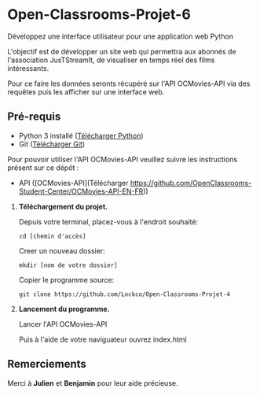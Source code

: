 # Open-Classrooms-Projet-6

Développez une interface utilisateur pour une application web Python

L'objectif est de développer un site web qui permettra aux abonnés de l'association JusTStreamIt, de visualiser en temps réel des films intéressants.

Pour ce faire les données seronts récupéré sur l'API OCMovies-API via des requêtes puis les afficher sur une interface web.

## Pré-requis 

* Python 3 installé ([Télécharger Python](https://www.python.org/downloads/))
* Git ([Télécharger Git](https://github.com/))

Pour pouvoir utiliser l'API OCMovies-API veuillez suivre les instructions présent sur ce dépôt :

* API ([OCMovies-API](Télécharger https://github.com/OpenClassrooms-Student-Center/OCMovies-API-EN-FR))

1. **Téléchargement du projet.**


    Depuis votre terminal, placez-vous à l'endroit souhaité:
    
    ```cd [chemin d'accès]```  
    
    Creer un nouveau dossier:
    
    ```mkdir [nom de votre dossier]```

    Copier le programme source:

    ```git clone https://github.com/Lockco/Open-Classrooms-Projet-4```
    
2. **Lancement du programme.**

    Lancer l'API OCMovies-API
    
    Puis à l'aide de votre naviguateur ouvrez index.html

## Remerciements

Merci à **Julien** et **Benjamin** pour leur aide précieuse.
    
    
